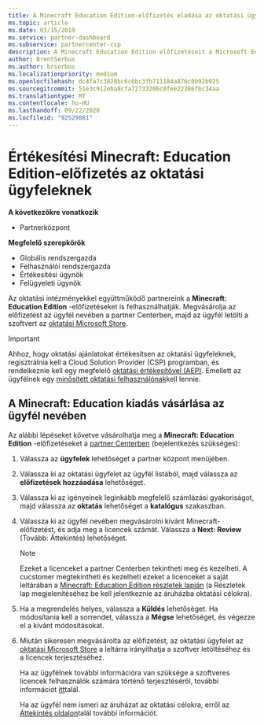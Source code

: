 ```yaml
---
title: A Minecraft Education Edition-előfizetés eladása az oktatási ügyfeleknek
ms.topic: article
ms.date: 03/15/2019
ms.service: partner-dashboard
ms.subservice: partnercenter-csp
description: A Minecraft Education Edition előfizetéseit a Microsoft Education áruházból letöltheti a minősített oktatási ügyfeleknek.
author: BrentSerbus
ms.author: brserbus
ms.localizationpriority: medium
ms.openlocfilehash: dc4fa7c3828bc6c6bc3fb711184a876c0b92b925
ms.sourcegitcommit: 51e3c912eba8cfa72733206c0fee22386fbc34aa
ms.translationtype: MT
ms.contentlocale: hu-HU
ms.lasthandoff: 09/22/2020
ms.locfileid: "92529881"
---
```

# <a name="sell-minecraft-education-edition-subscriptions-to-education-customers"></a>Értékesítési Minecraft: Education Edition-előfizetés az oktatási ügyfeleknek

**A következőkre vonatkozik**

-  Partnerközpont

**Megfelelő szerepkörök**
-   Globális rendszergazda
-   Felhasználói rendszergazda
-   Értékesítési ügynök
-   Felügyeleti ügynök

Az oktatási intézményekkel együttműködő partnereink a **Minecraft: Education Edition** -előfizetéseket is felhasználhatják. Megvásárolja az előfizetést az ügyfél nevében a partner Centerben, majd az ügyfél letölti a szoftvert az [oktatási Microsoft Store](https://educationstore.microsoft.com). 

>[!IMPORTANT]
>Ahhoz, hogy oktatási ajánlatokat értékesítsen az oktatási ügyfeleknek, regisztrálnia kell a Cloud Solution Provider (CSP) programban, és rendelkeznie kell egy megfelelő [oktatási értékesítővel (AEP)](https://www.mepn.com). Emellett az ügyfélnek egy [minősített oktatási felhasználónak](https://www.microsoftvolumelicensing.com/DocumentSearch.aspx?Mode=3&DocumentTypeId=7)kell lennie.  

 
## <a name="buy-minecraft-education-edition-on-behalf-of-your-customer"></a>A **Minecraft: Education kiadás** vásárlása az ügyfél nevében

Az alábbi lépéseket követve vásárolhatja meg a **Minecraft: Education Edition** -előfizetéseket a [partner Centerben](https://partnercenter.microsoft.com/pcv/dashboard/overview
) (bejelentkezés szükséges):

  1.  Válassza az **ügyfelek** lehetőséget a partner központ menüjében.
  
  2.  Válassza ki az oktatási ügyfelet az ügyfél listából, majd válassza az **előfizetések hozzáadása** lehetőséget.
  
  3.  Válassza ki az igényeinek leginkább megfelelő számlázási gyakoriságot, majd válassza az **oktatás** lehetőséget a **katalógus** szakaszban.

  4.  Válassza ki az ügyfél nevében megvásárolni kívánt Minecraft-előfizetést, és adja meg a licencek számát. Válassza a **Next: Review** (Tovább: Áttekintés) lehetőséget.

      >[!NOTE]
      >Ezeket a licenceket a partner Centerben tekintheti meg és kezelheti. A cucstomer megtekintheti és kezelheti ezeket a licenceket a saját leltárában a [Minecraft: Education Edition részletek lapján](https://educationstore.microsoft.com/store/details/minecraft-education-edition/9nblggh4r2r6) (a Részletek lap megjelenítéséhez be kell jelentkeznie az áruházba oktatási célokra). 

  5.  Ha a megrendelés helyes, válassza a **Küldés** lehetőséget. Ha módosítania kell a sorrendet, válassza a **Mégse** lehetőséget, és végezze el a kívánt módosításokat.   

  6.  Miután sikeresen megvásárolta az előfizetést, az oktatási ügyfelet az [oktatási Microsoft Store](https://educationstore.microsoft.com) a leltárra irányíthatja a szoftver letöltéséhez és a licencek terjesztéséhez.

      Ha az ügyfélnek további információra van szüksége a szoftveres licencek felhasználók számára történő terjesztéséről, további információt [itt](/education/windows/school-get-minecraft#distribute-minecraft)talál.  
  
      Ha az ügyfél nem ismeri az áruházat az oktatási célokra, erről az [Áttekintés oldalon](/microsoft-store/windows-store-for-business-overview)talál további információt.  

